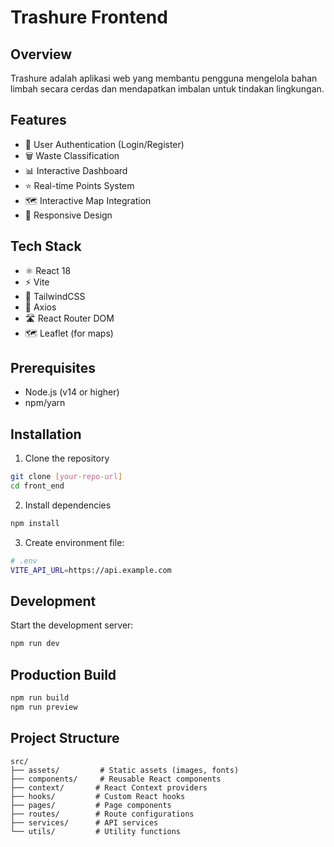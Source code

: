# Trashure Frontend

## Overview
Trashure adalah aplikasi web yang membantu pengguna mengelola bahan limbah secara cerdas dan mendapatkan imbalan untuk tindakan lingkungan.

## Features
- 🔐 User Authentication (Login/Register)
- 🗑️ Waste Classification
- 📊 Interactive Dashboard
- ⭐ Real-time Points System
- 🗺️ Interactive Map Integration
- 📱 Responsive Design

## Tech Stack
- ⚛️ React 18
- ⚡ Vite
- 🎨 TailwindCSS
- 🔄 Axios
- 🛣️ React Router DOM
- 🗺️ Leaflet (for maps)

## Prerequisites
- Node.js (v14 or higher)
- npm/yarn

## Installation

1. Clone the repository
```bash
git clone [your-repo-url]
cd front_end
```

2. Install dependencies
```bash
npm install
```

3. Create environment file:
```bash
# .env
VITE_API_URL=https://api.example.com
```

## Development
Start the development server:
```bash
npm run dev
```

## Production Build
```bash
npm run build
npm run preview
```

## Project Structure
```
src/
├── assets/         # Static assets (images, fonts)
├── components/     # Reusable React components
├── context/       # React Context providers
├── hooks/         # Custom React hooks
├── pages/         # Page components
├── routes/        # Route configurations
├── services/      # API services
└── utils/         # Utility functions
```
